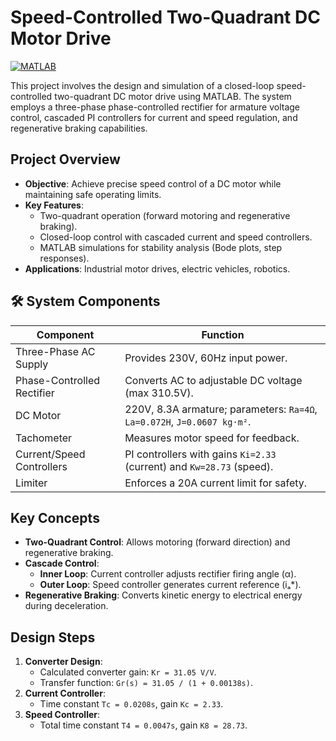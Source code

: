 # Speed-Controlled Two-Quadrant DC Motor Drive

[![MATLAB](https://img.shields.io/badge/MATLAB-R2023b-orange)](https://www.mathworks.com/products/matlab.html)

This project involves the design and simulation of a closed-loop speed-controlled two-quadrant DC motor drive using MATLAB. The system employs a three-phase phase-controlled rectifier for armature voltage control, cascaded PI controllers for current and speed regulation, and regenerative braking capabilities.

##  Project Overview
- **Objective**: Achieve precise speed control of a DC motor while maintaining safe operating limits.
- **Key Features**:
  - Two-quadrant operation (forward motoring and regenerative braking).
  - Closed-loop control with cascaded current and speed controllers.
  - MATLAB simulations for stability analysis (Bode plots, step responses).
- **Applications**: Industrial motor drives, electric vehicles, robotics.

## 🛠️ System Components
| Component                     | Function                                                                 |
|-------------------------------|--------------------------------------------------------------------------|
| Three-Phase AC Supply         | Provides 230V, 60Hz input power.                                         |
| Phase-Controlled Rectifier    | Converts AC to adjustable DC voltage (max 310.5V).                       |
| DC Motor                      | 220V, 8.3A armature; parameters: `Ra=4Ω`, `La=0.072H`, `J=0.0607 kg·m²`. |
| Tachometer                    | Measures motor speed for feedback.                                       |
| Current/Speed Controllers     | PI controllers with gains `Ki=2.33` (current) and `Kw=28.73` (speed).    |
| Limiter                       | Enforces a 20A current limit for safety.                                 |

##  Key Concepts
- **Two-Quadrant Control**: Allows motoring (forward direction) and regenerative braking.
- **Cascade Control**:
  - **Inner Loop**: Current controller adjusts rectifier firing angle (α).
  - **Outer Loop**: Speed controller generates current reference (iₐ*).
- **Regenerative Braking**: Converts kinetic energy to electrical energy during deceleration.

##  Design Steps
1. **Converter Design**:
   - Calculated converter gain: `Kr = 31.05 V/V`.
   - Transfer function: `Gr(s) = 31.05 / (1 + 0.00138s)`.
2. **Current Controller**:
   - Time constant `Tc = 0.0208s`, gain `Kc = 2.33`.
3. **Speed Controller**:
   - Total time constant `T4 = 0.0047s`, gain `K8 = 28.73`.
